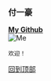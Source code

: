 
### 付一豪
**[My Github](https://github.com/DYSfu)**<br>
![Me](https://github.com/DYSfu/dys/blob/master/112.png)<br>
```
欢迎！
```
[回到顶部](#readme)
